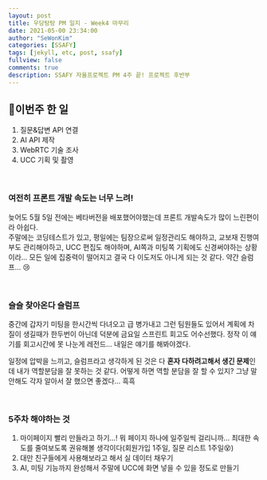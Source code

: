 ```yaml
---
layout: post
title: 우당탕탕 PM 일지 - Week4 마무리
date: 2021-05-00 23:34:00
author: "SeWonKim"
categories: [SSAFY]
tags: [jekyll, etc, post, ssafy]
fullview: false
comments: true
description: SSAFY 자율프로젝트 PM 4주 끝! 프로젝트 후반부
---
```



## 🍞이번주 한 일

1. 질문&답변 API 연결
2. AI API 제작
3. WebRTC 기술 조사
4. UCC 기획 및 촬영
   
&nbsp;

### 여전히 프론트 개발 속도는 너무 느려!

늦어도 5월 5일 전에는 베타버전을 배포했어야했는데 프론트 개발속도가 많이 느린편이라 아쉽다.      
주말에는 코딩테스트가 있고, 평일에는 팀장으로써 일정관리도 해야하고, 교보재 진행여부도 관리해야하고, UCC 편집도 해야하며, AI쪽과 미팅쪽 기획에도 신경써야하는 상황이라... 모든 일에 집중력이 떨어지고 결국 다 이도저도 아니게 되는 것 같다. 약간 슬럼프... 😢

&nbsp;

### 슬슬 찾아온다 슬럼프

중간에 갑자기 미팅을 한시간씩 다녀오고 급 병가내고 그런 팀원들도 있어서 계획에 차질이 생길때가 한두번이 아닌데 덕분에 금요일 스프린트 회고도 어수선했다. 정작 이 얘기를 회고시간에 못 나눈게 레전드... 내일은 얘기를 해봐야겠다. 

일정에 압박을 느끼고, 슬럼프라고 생각하게 된 것은 다 **혼자 다하려고해서 생긴 문제**인데 내가 역할분담을 잘 못하는 것 같다. 어떻게 하면 역할 분담을 잘 할 수 있지? 그냥 말 안해도 각자 알아서 잘 했으면 좋겠다... 흑흑

&nbsp;

### 5주차 해야하는 것 

1. 마이페이지 빨리 만들라고 하기...! 뭐 페이지 하나에 일주일씩 걸리니까... 최대한 속도를 줄여보도록 권유해볼 생각이다(회원가입 1주일, 질문 리스트 1주일😵)
2. 대만 친구들에게 사용해보라고 해서 실 데이터 채우기
3. AI, 미팅 기능까지 완성해서 주말에 UCC에 화면 넣을 수 있을 정도로 만들기

&nbsp;
&nbsp;
